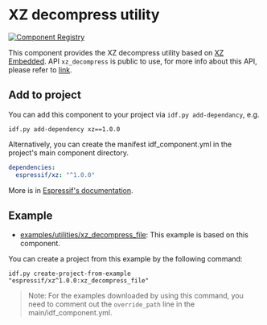 # XZ decompress utility

[![Component Registry](https://components.espressif.com/components/espressif/xz/badge.svg)](https://components.espressif.com/components/espressif/xz)

This component provides the XZ decompress utility based on [XZ Embedded](https://tukaani.org/xz/embedded.html). API `xz_decompress` is public to use, for more info about this API, please refer to [link](https://github.com/espressif/esp-iot-solution/tree/master/components/utilities/xz/include/xz_decompress.h).

## Add to project

You can add this component to your project via `idf.py add-dependancy`, e.g.

```shell
idf.py add-dependency xz==1.0.0
```

Alternatively, you can create the manifest idf_component.yml in the project's main component directory.

```yml
dependencies:
  espressif/xz: "^1.0.0"
```

More is in [Espressif's documentation](https://docs.espressif.com/projects/esp-idf/en/latest/esp32/api-guides/tools/idf-component-manager.html).

## Example

- [examples/utilities/xz_decompress_file](https://github.com/espressif/esp-iot-solution/tree/master/examples/utilities/xz_decompress_file): This example is based on this component.

You can create a project from this example by the following command:

```shell
idf.py create-project-from-example "espressif/xz^1.0.0:xz_decompress_file"
```

> Note: For the examples downloaded by using this command, you need to comment out the `override_path` line in the main/idf_component.yml.
